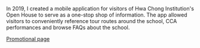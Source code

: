 In 2019, I created a mobile application for visitors of Hwa Chong Institution's Open House to serve as a one-stop shop of information. The app allowed visitors to conveniently reference tour routes around the school, CCA performances and browse FAQs about the school.

[Promotional page](https://infocommsociety.com/oha_page/)